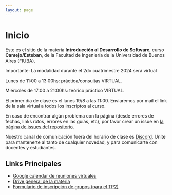 ```yaml
---
layout: page
---
```


# Inicio

Este es el sitio de la materia **Introducción al Desarrollo de Software**, curso **Camejo/Esteban**, de la Facultad de Ingeniería de la Universidad de Buenos Aires (FIUBA).

Importante: La modalidad durante el 2do cuatrimestre 2024 será virtual

Lunes de 11:00 a 13:00hs: práctica/consultas VIRTUAL.

Miércoles de 17:00 a 21:00hs: teórico práctico VIRTUAL.

El primer día de clase es el lunes 19/8 a las 11:00. Enviaremos por mail el link de la sala virtual a todos los inscriptos al curso.


En caso de encontrar algún problema con la página (desde errores de fechas, links rotos, errores en las guías, etc), por favor crear un issue en [la página de issues del repositorio]({{site.github.repository_url}}/issues).

Nuestro canal de comunicación fuera del horario de clase es [Discord](https://discord.gg/x2g68GkRJP). Unite para mantenerte al tanto de cualquier novedad, y para comunicarte con docentes y estudiantes.

## Links Principales

* [Google calendar de reuniones virtuales]({{site.data.links.calendario}})
* [Drive general de la materia]({{site.data.links.formulario_grupos}})
* [Formulario de inscripción de grupos (para el TP2)]({{site.data.links.formulario_grupos}})

